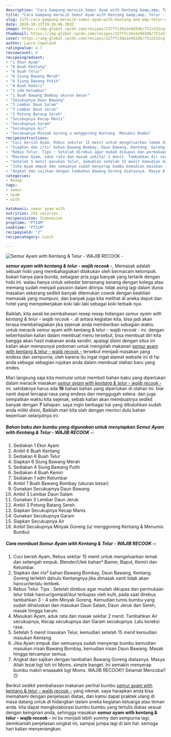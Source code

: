 ```yaml
---
description: "Cara Gampang meracik Semur Ayam with Kentang &amp;amp; Telur - WAJIB RECOOK - yang Menggugah Selera"
title: "Cara Gampang meracik Semur Ayam with Kentang &amp;amp; Telur - WAJIB RECOOK - yang Menggugah Selera"
slug: 1175-cara-gampang-meracik-semur-ayam-with-kentang-and-amp-telur-wajib-recook-yang-menggugah-selera
date: 2020-10-13T19:28:06.303Z
image: https://img-global.cpcdn.com/recipes/227ffc3da1e9d3d6/751x532cq70/semur-ayam-with-kentang-telur-wajib-recook-foto-resep-utama.jpg
thumbnail: https://img-global.cpcdn.com/recipes/227ffc3da1e9d3d6/751x532cq70/semur-ayam-with-kentang-telur-wajib-recook-foto-resep-utama.jpg
cover: https://img-global.cpcdn.com/recipes/227ffc3da1e9d3d6/751x532cq70/semur-ayam-with-kentang-telur-wajib-recook-foto-resep-utama.jpg
author: Laura Copeland
ratingvalue: 4.7
reviewcount: 4
recipeingredient:
- "1 Ekor Ayam"
- "6 Buah Kentang"
- "6 Buah Telur"
- "6 Siung Bawang Merah"
- "4 Siung Bawang Putih"
- "4 Buah Kemiri"
- "1 sdm Ketumbar"
- "1 Buah Bawang Bombay ukuran besar"
- "Secukupnya Daun Bawang"
- "3 Lembar Daun Salam"
- "3 Lembar Daun Jeruk"
- "3 Potong Batang Sereh"
- "Secukupnya Kecap Manis"
- "Secukupnya Garam"
- "Secukupnya Air"
- "Secukupnya Minyak Goreng u menggoreng Kentang  Menumis Bumbu"
recipeinstructions:
- "Cuci bersih Ayam, Rebus sekitar 15 menit untuk mengeluarkan lemak dan setengah empuk. Blender/Ulek bahan² Bamer, Baput, Kemiri dan Ketumbar."
- "Siapkan dan iris² bahan Bawang Bombay, Daun Bawang, Kentang. Goreng terlebih dahulu Kentangnya jika dimasak nanti tidak akan hancur/terlalu lembek."
- "Rebus Telur. Tips : Setelah direbus agar mudah dikupas dan permukaan telur tidak hancur/gompal/ikut terkupas oleh kulit, pada saat direbus tambahkan 3 - 4 sdm Minyak Goreng. Kemudian tumis bumbu yang sudah dihaluskan dan masukan Daun Salam, Daun Jeruk dan Sereh, masak hingga harum."
- "Masukan Ayam, aduk rata dan masak sekitar 2 menit. Tambahkan Air secukupnya, Kecap secukupnya dan Garam secukupnya. Lalu koreksi rasa."
- "Setelah 5 menit masukan Telur, kemudian setelah 15 menit kemudian masukan Kentang."
- "Jika Ayam empuk dan semuanya sudah menyerap bumbu kemudian masukan irisan Bawang Bombay, kemudian irisan Daun Bawang. Masak hingga tercampur semua."
- "Angkat dan sajikan dengan tambahan Bawang Goreng diatasnya. Masya Allah lezat bgt loh ini Moms..simple banget. Ini semakin menyerap bumbu makin enaaaakk bgt Moms. WAJIB RECOOK!! Selamat Mencoba!! 🙃"
categories:
- Resep
tags:
- semur
- ayam
- with

katakunci: semur ayam with 
nutrition: 254 calories
recipecuisine: Indonesian
preptime: "PT14M"
cooktime: "PT31M"
recipeyield: "2"
recipecategory: Lunch

---
```



![Semur Ayam with Kentang &amp; Telur - WAJIB RECOOK -](https://img-global.cpcdn.com/recipes/227ffc3da1e9d3d6/751x532cq70/semur-ayam-with-kentang-telur-wajib-recook-foto-resep-utama.jpg)

<b><i>semur ayam with kentang &amp; telur - wajib recook -</i></b>, Memasak adalah sebuah hobi yang membahagiakan dilakukan oleh bermacam kelompok. bukan hanya para bunda, sebagian pria juga banyak yang tertarik dengan hobi ini. walau hanya untuk sekedar bersenang senang dengan kolega atau memang sudah menjadi passion dalam dirinya. tidak asing lagi dalam dunia masakan sekarang sedikit banyak ditemukan cowok dengan keahlian memasak yang mumpuni, dan banyak juga kita melihat di aneka depot dan hotel yang mempekerjakan koki laki laki sebagai koki terbaik nya.



Baiklah, kita awali ke pembahasan resep resep hidangan <i>semur ayam with kentang &amp; telur - wajib recook -</i>. di antara kegiatan kita, bisa jadi akan terasa membahagiakan jika sejenak anda memberikan sebagian waktu untuk meracik semur ayam with kentang &amp; telur - wajib recook - ini. dengan keberhasilan kalian dalam membuat menu tersebut, bisa membuat diri kita bangga akan hasil makanan anda sendiri. apalagi disini dengan situs ini kalian akan mempunyai pedoman untuk mengolah makanan <u>semur ayam with kentang &amp; telur - wajib recook -</u> tersebut menjadi masakan yang endess dan sempurna, oleh karena itu ingat ingat alamat website ini di hp anda sebagai sebagian rujukan anda dalam membuat olahan baru yang endes.


Mari langsung saja kita memulai untuk membeli bahan baku yang diperlukan dalam meracik masakan <u><i>semur ayam with kentang &amp; telur - wajib recook -</i></u> ini. setidaknya harus ada <b>16</b> bahan bahan yang diperlukan di olahan ini. biar nanti dapat tercapai rasa yang endess dan menggugah selera. dan juga sempatkan waktu kita sejenak, sebab kalian akan membuatnya sedikit banyak dengan <b>7</b> tahapan. saya ingin berbagai hal yang dibutuhkan sudah anda miliki disini, Baiklah mari kita olah dengan merinci dulu bahan keperluan selanjutnya ini.

<!--inarticleads1-->

##### Bahan baku dan bumbu yang digunakan untuk menyiapkan Semur Ayam with Kentang &amp; Telur - WAJIB RECOOK -:

1. Sediakan 1 Ekor Ayam
1. Ambil 6 Buah Kentang
1. Sediakan 6 Buah Telur
1. Siapkan 6 Siung Bawang Merah
1. Sediakan 4 Siung Bawang Putih
1. Sediakan 4 Buah Kemiri
1. Sediakan 1 sdm Ketumbar
1. Ambil 1 Buah Bawang Bombay (ukuran besar)
1. Gunakan Secukupnya Daun Bawang
1. Ambil 3 Lembar Daun Salam
1. Gunakan 3 Lembar Daun Jeruk
1. Ambil 3 Potong Batang Sereh
1. Siapkan Secukupnya Kecap Manis
1. Gunakan Secukupnya Garam
1. Siapkan Secukupnya Air
1. Ambil Secukupnya Minyak Goreng (u/ menggoreng Kentang &amp; Menumis Bumbu)




<!--inarticleads2-->

##### Cara membuat Semur Ayam with Kentang &amp; Telur - WAJIB RECOOK -:

1. Cuci bersih Ayam, Rebus sekitar 15 menit untuk mengeluarkan lemak dan setengah empuk. Blender/Ulek bahan² Bamer, Baput, Kemiri dan Ketumbar.
1. Siapkan dan iris² bahan Bawang Bombay, Daun Bawang, Kentang. Goreng terlebih dahulu Kentangnya jika dimasak nanti tidak akan hancur/terlalu lembek.
1. Rebus Telur. Tips : Setelah direbus agar mudah dikupas dan permukaan telur tidak hancur/gompal/ikut terkupas oleh kulit, pada saat direbus tambahkan 3 - 4 sdm Minyak Goreng. Kemudian tumis bumbu yang sudah dihaluskan dan masukan Daun Salam, Daun Jeruk dan Sereh, masak hingga harum.
1. Masukan Ayam, aduk rata dan masak sekitar 2 menit. Tambahkan Air secukupnya, Kecap secukupnya dan Garam secukupnya. Lalu koreksi rasa.
1. Setelah 5 menit masukan Telur, kemudian setelah 15 menit kemudian masukan Kentang.
1. Jika Ayam empuk dan semuanya sudah menyerap bumbu kemudian masukan irisan Bawang Bombay, kemudian irisan Daun Bawang. Masak hingga tercampur semua.
1. Angkat dan sajikan dengan tambahan Bawang Goreng diatasnya. Masya Allah lezat bgt loh ini Moms..simple banget. Ini semakin menyerap bumbu makin enaaaakk bgt Moms. WAJIB RECOOK!! Selamat Mencoba!! 🙃




Berikut sedikit pembahasan makanan perihal bumbu <u>semur ayam with kentang &amp; telur - wajib recook -</u> yang nikmat. saya harapkan anda bisa memahami dengan penjelasan diatas, dan kamu dapat praktek ulang di masa datang untuk di hidangkan dalam aneka kegiatan keluarga atau teman anda. kita dapat mengkolaborasi bumbu bumbu yang tertulis diatas sesuai dengan keinginan anda, sehingga masakan <b>semur ayam with kentang &amp; telur - wajib recook -</b> ini bs menjadi lebih yummy dan sempurna lagi. demikianlah penjelasan singkat ini, sampai jumpa lagi di lain hal. semoga hari kalian menyenangkan.
